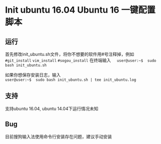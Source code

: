 # Init ubuntu 16.04 Ubuntu 16 一键配置脚本
## 运行
首先修改init_ubuntu.sh文件，将你不想要的软件用#号注释掉，例如
`#git_install` 
`vim_install`
`#sogou_install`
在终端输入  
    `user@user:~$  sudo bash init_ubuntu.sh`
  
如果你想保存安装日志，输入  
    `user@user:~$  sudo bash init_ubuntu.sh | tee init_ubuntu.log`
## 支持
支持ubuntu 16.04, ubuntu 14.04下运行情况未知
## Bug
目前搜狗输入法使用命令行安装存在问题，建议手动安装
